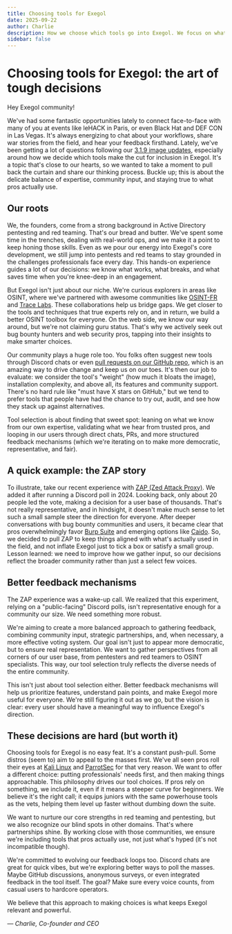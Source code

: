 ```yaml
---
title: Choosing tools for Exegol
date: 2025-09-22
author: Charlie
description: How we choose which tools go into Exegol. We focus on what pros actually use, guided by our expertise and fair community input.
sidebar: false
---
```


# Choosing tools for Exegol: the art of tough decisions

Hey Exegol community! 

We've had some fantastic opportunities lately to connect face-to-face with many of you at events like leHACK in Paris, or even Black Hat and DEF CON in Las Vegas. It's always energizing to chat about your workflows, share war stories from the field, and hear your feedback firsthand. Lately, we've been getting a lot of questions following our [3.1.9 image updates](https://github.com/ThePorgs/Exegol-images/releases/tag/3.1.9), especially around how we decide which tools make the cut for inclusion in Exegol. It's a topic that's close to our hearts, so we wanted to take a moment to pull back the curtain and share our thinking process. Buckle up; this is about the delicate balance of expertise, community input, and staying true to what pros actually use.

## Our roots

We, the founders, come from a strong background in Active Directory pentesting and red teaming. That's our bread and butter. We've spent some time in the trenches, dealing with real-world ops, and we make it a point to keep honing those skills. Even as we pour our energy into Exegol's core development, we still jump into pentests and red teams to stay grounded in the challenges professionals face every day. This hands-on experience guides a lot of our decisions: we know what works, what breaks, and what saves time when you're knee-deep in an engagement.

But Exegol isn't just about our niche. We're curious explorers in areas like OSINT, where we've partnered with awesome communities like [OSINT-FR](https://osintfr.com/) and [Trace Labs](https://www.tracelabs.org/). These collaborations help us bridge gaps. We get closer to the tools and techniques that true experts rely on, and in return, we build a better OSINT toolbox for everyone. On the web side, we know our way around, but we're not claiming guru status. That's why we actively seek out bug bounty hunters and web security pros, tapping into their insights to make smarter choices.

Our community plays a huge role too. You folks often suggest new tools through Discord chats or even [pull requests on our GitHub repo](https://github.com/ThePorgs/Exegol-images/pulls), which is an amazing way to drive change and keep us on our toes. It's then our job to evaluate: we consider the tool's "weight" (how much it bloats the image), installation complexity, and above all, its features and community support. There's no hard rule like "must have X stars on GitHub," but we tend to prefer tools that people have had the chance to try out, audit, and see how they stack up against alternatives.

Tool selection is about finding that sweet spot: leaning on what we know from our own expertise, validating what we hear from trusted pros, and looping in our users through direct chats, PRs, and more structured feedback mechanisms (which we're iterating on to make more democratic, representative, and fair).

## A quick example: the ZAP story

To illustrate, take our recent experience with [ZAP (Zed Attack Proxy)](https://www.zaproxy.org/). We added it after running a Discord poll in 2024. Looking back, only about 20 people led the vote, making a decision for a user base of thousands. That's not really representative, and in hindsight, it doesn't make much sense to let such a small sample steer the direction for everyone. After deeper conversations with bug bounty communities and users, it became clear that pros overwhelmingly favor [Burp Suite](https://portswigger.net/burp) and emerging options like [Caido](https://caido.io/). So, we decided to pull ZAP to keep things aligned with what's actually used in the field, and not inflate Exegol just to tick a box or satisfy a small group. Lesson learned: we need to improve how we gather input, so our decisions reflect the broader community rather than just a select few voices.

## Better feedback mechanisms

The ZAP experience was a wake-up call. We realized that this experiment, relying on a "public-facing" Discord polls, isn't representative enough for a community our size. We need something more robust.

We're aiming to create a more balanced approach to gathering feedback, combining community input, strategic partnerships, and, when necessary, a more effective voting system. Our goal isn't just to appear more democratic, but to ensure real representation. We want to gather perspectives from all corners of our user base, from pentesters and red teamers to OSINT specialists. This way, our tool selection truly reflects the diverse needs of the entire community.

This isn't just about tool selection either. Better feedback mechanisms will help us prioritize features, understand pain points, and make Exegol more useful for everyone. We're still figuring it out as we go, but the vision is clear: every user should have a meaningful way to influence Exegol's direction.

## These decisions are hard (but worth it)

Choosing tools for Exegol is no easy feat. It's a constant push-pull. Some distros (seem to) aim to appeal to the masses first. We've all seen pros roll their eyes at [Kali Linux](https://www.kali.org/) and [ParrotSec](https://www.parrotsec.org/) for that very reason. We want to offer a different choice: putting professionals' needs first, and then making things approachable. This philosophy drives our tool choices. If pros rely on something, we include it, even if it means a steeper curve for beginners. We believe it's the right call; it equips juniors with the same powerhouse tools as the vets, helping them level up faster without dumbing down the suite.

We want to nurture our core strengths in red teaming and pentesting, but we also recognize our blind spots in other domains. That's where partnerships shine. By working close with those communities, we ensure we're including tools that pros actually use, not just what's hyped (it's not incompatible though).

We're committed to evolving our feedback loops too. Discord chats are great for quick vibes, but we're exploring better ways to poll the masses. Maybe GitHub discussions, anonymous surveys, or even integrated feedback in the tool itself. The goal? Make sure every voice counts, from casual users to hardcore operators.

We believe that this approach to making choices is what keeps Exegol relevant and powerful.

*— Charlie, Co-founder and CEO*